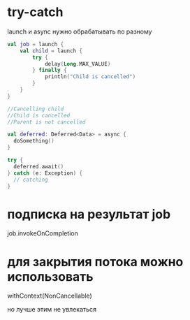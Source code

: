 # try-catch

launch и async нужно обрабатывать по разному

```kotlin
val job = launch {
    val child = launch {
        try {
            delay(Long.MAX_VALUE)
        } finally {
            println("Child is cancelled")
        }
    }
}

//Cancelling child
//Child is cancelled
//Parent is not cancelled
```

```kotlin
val deferred: Deferred<Data> = async {
  doSomething()
}

try {
  deferred.await()
} catch (e: Exception) {
  // catching
}
```

# подписка на результат job

job.invokeOnCompletion

# для закрытия потока можно использовать 

withContext(NonCancellable)

но лучше этим не увлекаться 
